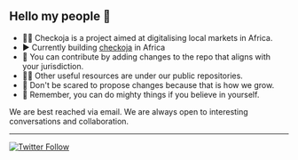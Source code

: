## Hello my people 👋

  * 🙋‍♀️ Checkoja is a project aimed at digitalising local markets in Africa.
  * ▶️ Currently building [checkoja](https://checkoja.blogspot.com/) in Africa
  * 🌈 You can contribute by adding changes to the repo that aligns with your jurisdiction.
  * 👩‍💻 Other useful resources are under our public repositories.
  * 🍿 Don't be scared to propose changes because that is how we grow.
  * 🧙 Remember, you can do mighty things if you believe in yourself.

 We are best reached via email. We are always open to interesting conversations and collaboration.
 
 ---
[![Twitter Follow](https://img.shields.io/twitter/follow/checkoja?label=Follow&style=social)](https://twitter.com/checkoja)

 
